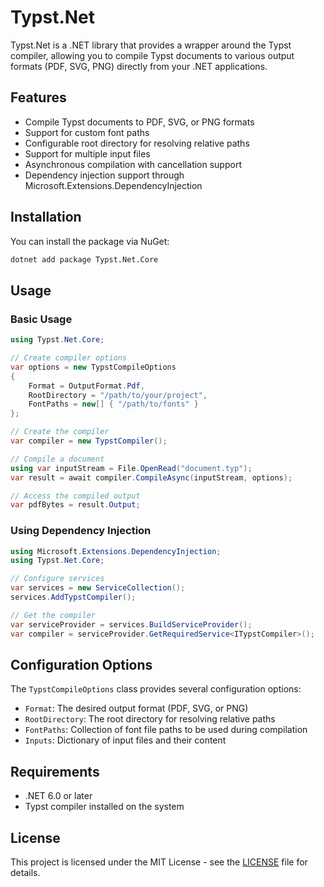 # Typst.Net

Typst.Net is a .NET library that provides a wrapper around the Typst compiler, allowing you to compile Typst documents to various output formats (PDF, SVG, PNG) directly from your .NET applications.

## Features

- Compile Typst documents to PDF, SVG, or PNG formats
- Support for custom font paths
- Configurable root directory for resolving relative paths
- Support for multiple input files
- Asynchronous compilation with cancellation support
- Dependency injection support through Microsoft.Extensions.DependencyInjection

## Installation

You can install the package via NuGet:

```bash
dotnet add package Typst.Net.Core
```

## Usage

### Basic Usage

```csharp
using Typst.Net.Core;

// Create compiler options
var options = new TypstCompileOptions
{
    Format = OutputFormat.Pdf,
    RootDirectory = "/path/to/your/project",
    FontPaths = new[] { "/path/to/fonts" }
};

// Create the compiler
var compiler = new TypstCompiler();

// Compile a document
using var inputStream = File.OpenRead("document.typ");
var result = await compiler.CompileAsync(inputStream, options);

// Access the compiled output
var pdfBytes = result.Output;
```

### Using Dependency Injection

```csharp
using Microsoft.Extensions.DependencyInjection;
using Typst.Net.Core;

// Configure services
var services = new ServiceCollection();
services.AddTypstCompiler();

// Get the compiler
var serviceProvider = services.BuildServiceProvider();
var compiler = serviceProvider.GetRequiredService<ITypstCompiler>();
```

## Configuration Options

The `TypstCompileOptions` class provides several configuration options:

- `Format`: The desired output format (PDF, SVG, or PNG)
- `RootDirectory`: The root directory for resolving relative paths
- `FontPaths`: Collection of font file paths to be used during compilation
- `Inputs`: Dictionary of input files and their content

## Requirements

- .NET 6.0 or later
- Typst compiler installed on the system

## License

This project is licensed under the MIT License - see the [LICENSE](LICENSE) file for details. 